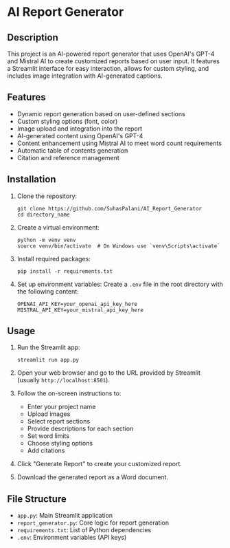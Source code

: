 # AI Report Generator

## Description
This project is an AI-powered report generator that uses OpenAI's GPT-4 and Mistral AI to create customized reports based on user input. It features a Streamlit interface for easy interaction, allows for custom styling, and includes image integration with AI-generated captions.

## Features
- Dynamic report generation based on user-defined sections
- Custom styling options (font, color)
- Image upload and integration into the report
- AI-generated content using OpenAI's GPT-4
- Content enhancement using Mistral AI to meet word count requirements
- Automatic table of contents generation
- Citation and reference management

## Installation

1. Clone the repository:
   ```
   git clone https://github.com/SuhasPalani/AI_Report_Generator
   cd directory_name
   ```

2. Create a virtual environment:
   ```
   python -m venv venv
   source venv/bin/activate  # On Windows use `venv\Scripts\activate`
   ```

3. Install required packages:
   ```
   pip install -r requirements.txt
   ```

4. Set up environment variables:
   Create a `.env` file in the root directory with the following content:
   ```
   OPENAI_API_KEY=your_openai_api_key_here
   MISTRAL_API_KEY=your_mistral_api_key_here
   ```

## Usage

1. Run the Streamlit app:
   ```
   streamlit run app.py
   ```

2. Open your web browser and go to the URL provided by Streamlit (usually `http://localhost:8501`).

3. Follow the on-screen instructions to:
   - Enter your project name
   - Upload images
   - Select report sections
   - Provide descriptions for each section
   - Set word limits
   - Choose styling options
   - Add citations

4. Click "Generate Report" to create your customized report.

5. Download the generated report as a Word document.

## File Structure
- `app.py`: Main Streamlit application
- `report_generator.py`: Core logic for report generation
- `requirements.txt`: List of Python dependencies
- `.env`: Environment variables (API keys)


